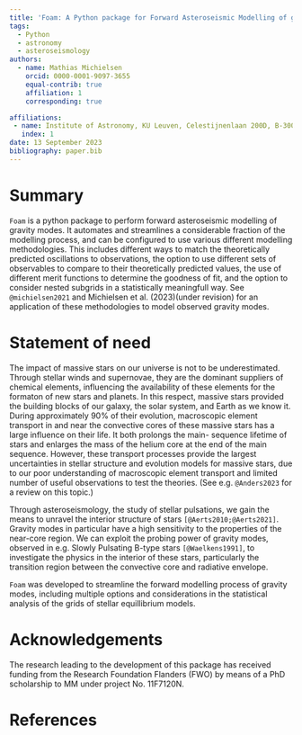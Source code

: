 ```yaml
---
title: 'Foam: A Python package for Forward Asteroseismic Modelling of gravity modes'
tags:
  - Python
  - astronomy
  - asteroseismology
authors:
  - name: Mathias Michielsen
    orcid: 0000-0001-9097-3655
    equal-contrib: true
    affiliation: 1 
    corresponding: true 

affiliations:
 - name: Institute of Astronomy, KU Leuven, Celestijnenlaan 200D, B-3001 Leuven, Belgium
   index: 1
date: 13 September 2023
bibliography: paper.bib
---
```


# Summary

`Foam` is a python package to perform forward asteroseismic modelling of gravity modes.
It automates and streamlines a considerable fraction of the modelling process, and can be configured to use various different modelling methodologies.
This includes different ways to match the theoretically predicted oscillations to observations, 
the option to use different sets of observables to compare to their theoretically predicted values, 
the use of different merit functions to determine the goodness of fit, and the option to consider nested subgrids in a statistically meaningfull way.
See `@michielsen2021` and Michielsen et al. (2023)(under revision) for an application of these methodologies to model observed gravity modes.

# Statement of need

The impact of massive stars on our universe is not to be underestimated. Through stellar winds
and supernovae, they are the dominant suppliers of chemical elements, influencing the
availability of these elements for the formaton of new stars and planets. In this respect, massive
stars provided the building blocks of our galaxy, the solar system, and Earth as we know it.
During approximately 90% of their evolution, macroscopic element transport in and near the
convective cores of these massive stars has a large influence on their life. It both prolongs the main-
sequence lifetime of stars and enlarges the mass of the helium core at the end of the
main sequence. However, these transport processes provide the largest uncertainties in
stellar structure and evolution models for massive stars, due to our poor understanding
of macroscopic element transport and limited number of useful observations to test the theories. 
(See e.g. `@Anders2023` for a review on this topic.)

Through asteroseismology, the study of stellar pulsations, we gain the means to unravel
the interior structure of stars `[@Aerts2010;@Aerts2021]`. Gravity modes in particular have a high sensitivity to 
the properties of the near-core region. We can exploit the probing power of gravity modes, 
observed in e.g. Slowly Pulsating B-type stars `[@Waelkens1991]`, to investigate the physics in the interior of these stars,
particularly the transition region between the convective core and radiative envelope.

`Foam` was developed to streamline the forward modelling process of gravity modes, 
including multiple options and considerations in the statistical analysis of the grids of stellar equillibrium models.

# Acknowledgements
The research leading to the development of this package has received funding from the Research
Foundation Flanders (FWO) by means of a PhD scholarship to MM under project No. 11F7120N.

# References